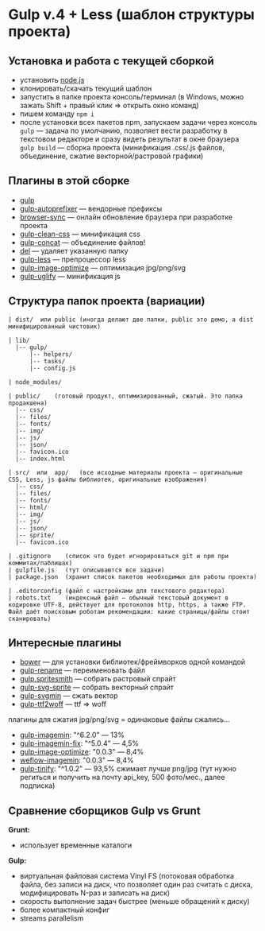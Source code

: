 # Gulp v.4 + Less (шаблон структуры проекта)

## Установка и работа с текущей сборкой
+ установить [node.js](https://nodejs.org/en/)
+ клонировать/скачать текущий шаблон
+ запустить в папке проекта консоль/терминал (в Windows, можно зажать Shift + правый клик => открыть окно команд)
+ пишем команду `npm i`
+ после установки всех пакетов npm, запускаем задачи через консоль  
  `gulp` — задача по умолчанию, позволяет вести разработку в текстовом редакторе и сразу видеть результат в окне браузера  
  `gulp build` — сборка проекта (минификация .css/.js файлов, объединение, сжатие векторной/растровой графики)

## Плагины в этой сборке
+ [gulp](https://gulpjs.com/)
+ [gulp-autoprefixer](https://www.npmjs.com/package/gulp-autoprefixer) — вендорные префиксы
+ [browser-sync](https://www.browsersync.io/) — онлайн обновление браузера при разработке проекта
+ [gulp-clean-css](https://www.npmjs.com/package/gulp-clean-css) — минификация css 
+ [gulp-concat](https://www.npmjs.com/package/gulp-concat/) — объединение файлов!
+ [del](https://www.npmjs.com/package/del) — удаляет указанную папку
+ [gulp-less](https://www.npmjs.com/package/gulp-less) — препроцессор less
+ [gulp-image-optimize](https://www.npmjs.com/package/gulp-image-optimize) — оптимизация jpg/png/svg
+ [gulp-uglify](https://www.npmjs.com/package/gulp-uglify) — минификация js 

## Структура папок проекта (вариации)

    | dist/  или public (иногда делают две папки, public это демо, а dist минифицированный чистовик)

    | lib/
      |-- gulp/
          |-- helpers/
          |-- tasks/
          |-- config.js

    | node_modules/

    | public/    (готовый продукт, оптимизированный, сжатый. Это папка продакшена)
      |-- css/
      |-- files/
      |-- fonts/
      |-- img/
      |-- js/
      |-- json/
      |-- favicon.ico
      |-- index.html

    | src/  или  app/   (все исходные материалы проекта – оригинальные CSS, Less, js файлы библиотек, оригинальные изображения)
      |-- css/
      |-- files/
      |-- fonts/
      |-- html/
      |-- img/
      |-- js/
      |-- json/
      |-- sprite/
      |-- favicon.ico

    | .gitignore    (список что будет игнорироваться git и npm при коммитах/паблишах)
    | gulpfile.js   (тут описываются все задачи)
    | package.json  (хранит список пакетов необходимых для работы проекта)
    
    | .editorconfig (файл с настройками для текстового редактора)
    | robots.txt    (индексный файл — обычный текстовый документ в кодировке UTF-8, действует для протоколов http, https, а также FTP. Файл даёт поисковым роботам рекомендации: какие страницы/файлы стоит сканировать) 

## Интересные плагины
+ [bower](https://www.npmjs.com/package/gulp-bower) — для установки библиотек/фреймворков одной командой
+ [gulp-rename](https://www.npmjs.com/package/gulp-rename) — переименовать файл 
+ [gulp.spritesmith](https://www.npmjs.com/package/gulp.spritesmith/) — собрать растровый спрайт
+ [gulp-svg-sprite](https://www.npmjs.com/package/gulp-svg-sprite) — собрать векторный спрайт
+ [gulp-svgmin](https://www.npmjs.com/package/gulp-svgmin/) — сжать вектор
+ [gulp-ttf2woff](https://www.npmjs.com/package/gulp-ttf2woff/) — ttf => woff

плагины для сжатия jpg/png/svg = одинаковые файлы сжались...
+ [gulp-imagemin](https://www.npmjs.com/package/gulp-imagemin): "^6.2.0" — 13%
+ [gulp-imagemin-fix](https://www.npmjs.com/package/gulp-imagemin-fix/): "^5.0.4" — 4,5%
+ [gulp-image-optimize](https://www.npmjs.com/package/gulp-image-optimize): "0.0.3" — 8,4%
+ [weflow-imagemin](https://www.npmjs.com/package/weflow-imagemin/): "0.0.3" — 8,4%
+ [gulp-tinify](https://www.npmjs.com/package/gulp-tinify/): "^1.0.2" — 93,5% сжимает лучше png/jpg (тут нужно региться и получить на почту api_key, 500 фото/мес., далее подписка) 


## Сравнение сборщиков Gulp vs Grunt
**Grunt:**
  - использует временные каталоги 
  
**Gulp:**
 - виртуальная файловая система Vinyl FS (потоковая обработка файла, без записи на диск, что позволяет один раз считать с диска, модифицировать N-раз и записать на диск) 
 - скорость выполнение задач быстрее (меньше обращений к диску)
 - более компактный конфиг 
 - streams parallelism  
